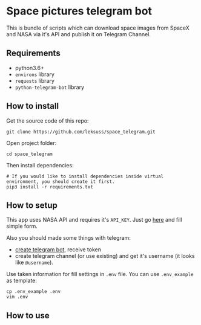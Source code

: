# Space pictures telegram bot

This is bundle of scripts which can download space images from SpaceX and NASA via it's API and publish it on Telegram Channel.

## Requirements

 - python3.6+
 - `environs` library
 - `requests` library
 - `python-telegram-bot` library


## How to install

Get the source code of this repo:
```
git clone https://github.com/leksuss/space_telegram.git
```

Open project folder:
```
cd space_telegram
```

Then install dependencies:
```
# If you would like to install dependencies inside virtual environment, you should create it first.
pip3 install -r requirements.txt
```

## How to setup

This app uses NASA API and requires it's `API_KEY`. Just go [here](https://api.nasa.gov/) and fill simple form.

Also you should made some things with telegram:
 - [create telegram bot](https://core.telegram.org/bots#how-do-i-create-a-bot), receive token
 - create telegram channel (or use existing) and get it's username (it looks like `@username`).

Use taken information for fill settings in `.env` file. You can use `.env_example` as template:
```
cp .env_example .env
vim .env
```

## How to use


